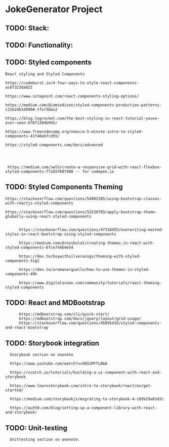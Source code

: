 # JokeGenerator Project



## TODO: Stack:





## TODO: Functionality:








## TODO: Styled components

    React styling and Styled Components

    https://codeburst.io/4-four-ways-to-style-react-components-ac6f323da822

    https://www.sitepoint.com/react-components-styling-options/

    https://medium.com/@jamiedixon/styled-components-production-patterns-c22e24b1d896#.tfxr5bws2

    https://blog.logrocket.com/the-best-styling-in-react-tutorial-youve-ever-seen-676f1284b945/

    https://www.freecodecamp.org/news/a-5-minute-intro-to-styled-components-41f40eb7cd55/
    
    https://styled-components.com/docs/advanced
    
    
    
 
     https://medium.com/swlh/create-a-responsive-grid-with-react-flexbox-styled-components-f7a55f607480 -- for codepen.io
    


## TODO: Styled Components Theming 

    https://stackoverflow.com/questions/54002385/using-bootstrap-classes-with-reactjs-styled-components
   
    https://stackoverflow.com/questions/52539793/apply-bootstrap-theme-globally-using-react-styled-components


          https://stackoverflow.com/questions/47318455/overwriting-nested-styles-in-react-bootstrap-using-styled-components

          https://medium.com/@rossbulat/creating-themes-in-react-with-styled-components-6fce744b4e54

          https://dev.to/boywithsilverwings/theming-with-styled-components-3ig2

          https://dev.to/aromanarguello/how-to-use-themes-in-styled-components-49h

          https://www.digitalocean.com/community/tutorials/react-theming-styled-components


 
## TODO: React and MDBootstrap     

          https://mdbootstrap.com/cli/quick-start/
          https://mdbootstrap.com/docs/jquery/layout/grid-usage/
          https://stackoverflow.com/questions/45895416/styled-components-and-react-bootstrap




## TODO: Storybook integration


      Storybook section on onenote

      https://www.youtube.com/watch?v=5KOiMYfLB6A

      https://scotch.io/tutorials/building-a-ui-component-with-react-and-storybook

      https://www.learnstorybook.com/intro-to-storybook/react/en/get-started/

      https://medium.com/storybookjs/migrating-to-storybook-4-c65b19a03d2c

      https://auth0.com/blog/setting-up-a-component-library-with-react-and-storybook/




## TODO: Unit-testing

      Unittesting section on onenote.
      




